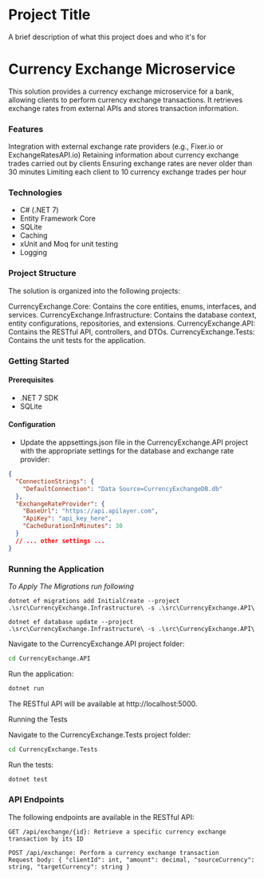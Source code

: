# Project Title

A brief description of what this project does and who it's for

# Currency Exchange Microservice

This solution provides a currency exchange microservice for a bank, allowing clients to perform currency exchange transactions. It retrieves exchange rates from external APIs and stores transaction information.

### Features

Integration with external exchange rate providers (e.g., Fixer.io or ExchangeRatesAPI.io)
Retaining information about currency exchange trades carried out by clients
Ensuring exchange rates are never older than 30 minutes
Limiting each client to 10 currency exchange trades per hour

### Technologies

- C# (.NET 7)
- Entity Framework Core
- SQLite
- Caching
- xUnit and Moq for unit testing
- Logging

### Project Structure

The solution is organized into the following projects:

CurrencyExchange.Core: Contains the core entities, enums, interfaces, and services.
CurrencyExchange.Infrastructure: Contains the database context, entity configurations, repositories, and extensions.
CurrencyExchange.API: Contains the RESTful API, controllers, and DTOs.
CurrencyExchange.Tests: Contains the unit tests for the application.

### Getting Started

#### Prerequisites

- .NET 7 SDK
- SQLite

#### Configuration

- Update the appsettings.json file in the CurrencyExchange.API project with the appropriate settings for the database and exchange rate provider:

```json
{
  "ConnectionStrings": {
    "DefaultConnection": "Data Source=CurrencyExchangeDB.db"
  },
  "ExchangeRateProvider": {
    "BaseUrl": "https://api.apilayer.com",
    "ApiKey": "api_key_here",
    "CacheDurationInMinutes": 30
  }
  // ... other settings ...
}
```

### Running the Application

_To Apply The Migrations run following_

```
dotnet ef migrations add InitialCreate --project .\src\CurrencyExchange.Infrastructure\ -s .\src\CurrencyExchange.API\

dotnet ef database update --project .\src\CurrencyExchange.Infrastructure\ -s .\src\CurrencyExchange.API\
```

Navigate to the CurrencyExchange.API project folder:

```sh
cd CurrencyExchange.API
```

Run the application:

```sh
dotnet run
```

The RESTful API will be available at http://localhost:5000.

Running the Tests

Navigate to the CurrencyExchange.Tests project folder:

```sh
cd CurrencyExchange.Tests
```

Run the tests:

```sh
dotnet test
```

### API Endpoints

The following endpoints are available in the RESTful API:

```
GET /api/exchange/{id}: Retrieve a specific currency exchange transaction by its ID

POST /api/exchange: Perform a currency exchange transaction
Request body: { "clientId": int, "amount": decimal, "sourceCurrency": string, "targetCurrency": string }
```
